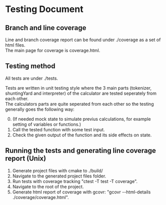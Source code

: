 # Testing Document

## Branch and line coverage
Line and branch coverage report can be found under ./coverage as a set of html files.  
The main page for coverage is coverage.html.  

## Testing method
All tests are under ./tests.  

Tests are written in unit testing style where the 3 main parts (tokenizer, shuntingYard and interpreter) of the calculator are tested seperately from each other.  
The calculators parts are quite seperated from each other so the testing generally goes the following way:

0. (If needed mock state to simulate previus calculations, for example setting of variables or functions.)
1. Call the tested function with some test input.
2. Check the given output of the function and its side effects on state.


## Running the tests and generating line coverage report (Unix)

1. Generate project files with cmake to ./build/
2. Navigate to the generated project files folder.
3. Run tests with coverage tracking "ctest -T test -T coverage".
4. Navigate to the root of the project.
5. Generate html report of coverage with gcovr: "gcovr --html-details ./coverage/coverage.html".
